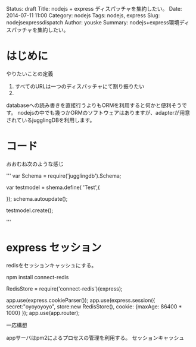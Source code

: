 Status: draft
Title: nodejs + express ディスパッチャを集約したい。
Date: 2014-07-11 11:00
Category: nodejs
Tags: nodejs, express
Slug: nodejsexpressdispatch
Author: youske
Summary: nodejs+express環境ディスパッチャを集約したい。

# はじめに
やりたいことの定義
1. すべてのURLは一つのディスパッチャにて割り振りたい
2. 

databaseへの読み書きを直接行うよりもORMを利用すると何かと便利そうです。
nodejsの中でも幾つかORMのソフトウェアはありますが、adapterが用意されているjugglingDBを利用します。

# コード
おおむね次のような感じ

'''
var Schema = require('jugglingdb').Schema;


var testmodel = shema.define( 'Test',{

});
schema.autoupdate();

testmodel.create();


'''

# express セッション
redisをセッションキャッシュにする。



npm install connect-redis

RedisStore = require('connect-redis')(express);

app.use(express.cookieParser());
app.use(express.session({
  secret:"oyoyoyoyo",
  store:new RedisStore(),
  cookie: {maxAge: 86400 * 1000}
});
app.use(app.router);






一応構想

appサーバはpm2によるプロセスの管理を利用する。
セッションキャッシュ


